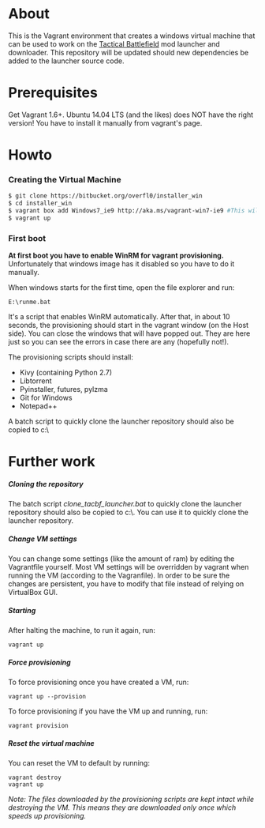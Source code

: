 # About
This is the Vagrant environment that creates a windows virtual machine that can be used to work on the [Tactical Battlefield](http://www.tacbf.com/) mod launcher and downloader.
This repository will be updated should new dependencies be added to the launcher source code.

# Prerequisites
Get Vagrant 1.6+. Ubuntu 14.04 LTS (and the likes) does NOT have the right version! You have to install it manually from vagrant's page.

# Howto
### Creating the Virtual Machine
```sh
$ git clone https://bitbucket.org/overfl0/installer_win
$ cd installer_win
$ vagrant box add Windows7_ie9 http://aka.ms/vagrant-win7-ie9 #This will download the microsoft image and will take some time
$ vagrant up
```

### First boot
**At first boot you have to enable WinRM for vagrant provisioning.** Unfortunately that windows image has it disabled so you have to do it manually.

When windows starts for the first time, open the file explorer and run:
```
E:\runme.bat
```

It's a script that enables WinRM automatically. After that, in about 10 seconds, the provisioning should start in the vagrant window (on the Host side). You can close the windows that will have popped out. They are here just so you can see the errors in case there are any (hopefully not!).

The provisioning scripts should install:
* Kivy (containing Python 2.7)
* Libtorrent
* Pyinstaller, futures, pylzma
* Git for Windows
* Notepad++

A batch script to quickly clone the launcher repository should also be copied to c:\

# Further work
##### Cloning the repository
The batch script *clone_tacbf_launcher.bat* to quickly clone the launcher repository should also be copied to c:\\. You can use it to quickly clone the launcher repository.

##### Change VM settings
You can change some settings (like the amount of ram) by editing the Vagrantfile yourself. Most VM settings will be overridden by vagrant when running the VM (according to the Vagranfile). In order to be sure the changes are persistent, you have to modify that file instead of relying on VirtualBox GUI.

##### Starting
After halting the machine, to run it again, run:
```
vagrant up
```

##### Force provisioning
To force provisioning once you have created a VM, run:
```
vagrant up --provision
```
To force provisioning if you have the VM up and running, run:
```
vagrant provision
```

##### Reset the virtual machine
You can reset the VM to default by running:
```
vagrant destroy
vagrant up
```
*Note: The files downloaded by the provisioning scripts are kept intact while destroying the VM. This means they are downloaded only once which speeds up provisioning.*
